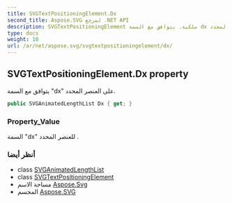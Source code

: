 ```yaml
---
title: SVGTextPositioningElement.Dx
second_title: Aspose.SVG لمرجع .NET API
description: SVGTextPositioningElement ملكية. يتوافق مع السمة dx على العنصر المحدد.
type: docs
weight: 10
url: /ar/net/aspose.svg/svgtextpositioningelement/dx/
---
```

## SVGTextPositioningElement.Dx property

يتوافق مع السمة "dx" على العنصر المحدد.

```csharp
public SVGAnimatedLengthList Dx { get; }
```

### Property_Value

السمة "dx" للعنصر المحدد .

### أنظر أيضا

* class [SVGAnimatedLengthList](../../../aspose.svg.datatypes/svganimatedlengthlist/)
* class [SVGTextPositioningElement](../)
* مساحة الاسم [Aspose.Svg](../../svgtextpositioningelement/)
* المجسم [Aspose.SVG](../../../)


